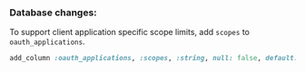 ### Database changes:

To support client application specific scope limits, add `scopes` to `oauth_applications`.

```ruby
add_column :oauth_applications, :scopes, :string, null: false, default: ''
```
